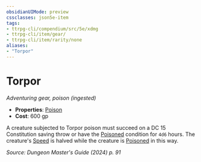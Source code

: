```yaml
---
obsidianUIMode: preview
cssclasses: json5e-item
tags:
- ttrpg-cli/compendium/src/5e/xdmg
- ttrpg-cli/item/gear/
- ttrpg-cli/item/rarity/none
aliases: 
- "Torpor"
---
```

# Torpor
*Adventuring gear, poison (ingested)*  


- **Properties**: [Poison](3-Mechanics/CLI/rules/item-properties.md#Poison)
- **Cost**: 600 gp

A creature subjected to Torpor poison must succeed on a DC 15 Constitution saving throw or have the [Poisoned](3-Mechanics/CLI/rules/conditions.md#Poisoned) condition for `4d6` hours. The creature's [Speed](3-Mechanics/CLI/rules/variant-rules/speed-xphb.md) is halved while the creature is [Poisoned](3-Mechanics/CLI/rules/conditions.md#Poisoned) in this way.

*Source: Dungeon Master's Guide (2024) p. 91*